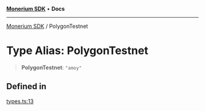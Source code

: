 [**Monerium SDK**](../README.md) • **Docs**

***

[Monerium SDK](../README.md) / PolygonTestnet

# Type Alias: PolygonTestnet

> **PolygonTestnet**: `"amoy"`

## Defined in

[types.ts:13](https://github.com/monerium/js-monorepo/blob/8ffdbde7b0c2c3e7515c531fdf342b90982e6cc9/packages/sdk/src/types.ts#L13)

